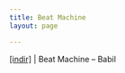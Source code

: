 ```yaml
---
title: Beat Machine
layout: page

---
```

<a href="https://cloud.mail.ru/public/b2aac430b76c/Beat%20Machine%20-%20Babil" target="_blank">[indir]</a>   |   Beat Machine &#8211; Babil